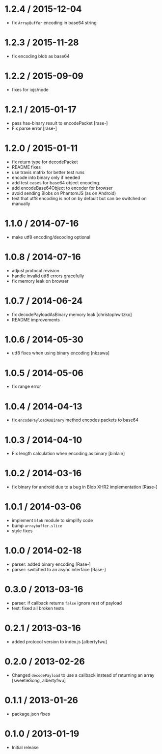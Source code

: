
1.2.4 / 2015-12-04
==================

  * fix `ArrayBuffer` encoding in base64 string

1.2.3 / 2015-11-28
==================

  * fix encoding blob as base64

1.2.2 / 2015-09-09
==================

  * fixes for iojs/node

1.2.1 / 2015-01-17
==================

 * pass has-binary result to encodePacket [rase-]
 * Fix parse error [rase-]

1.2.0 / 2015-01-11
==================

 * fix return type for decodePacket
 * README fixes
 * use travis matrix for better test runs
 * encode into binary only if needed
 * add test cases for base64 object encoding.
 * add encodeBase64Object to encoder for browser
 * avoid sending Blobs on PhantomJS (as on Android)
 * test that utf8 encoding is not on by default but can be switched on manually

1.1.0 / 2014-07-16
==================

 * make utf8 encoding/decoding optional

1.0.8 / 2014-07-16
==================

 * adjust protocol revision
 * handle invalid utf8 errors gracefully
 * fix memory leak on browser

1.0.7 / 2014-06-24
==================

 * fix decodePayloadAsBinary memory leak [christophwitzko]
 * README improvements

1.0.6 / 2014-05-30
==================

 * utf8 fixes when using binary encoding [nkzawa]

1.0.5 / 2014-05-06
==================

 * fix range error

1.0.4 / 2014-04-13
==================

 * fix `encodePayloadAsBinary` method encodes packets to base64

1.0.3 / 2014-04-10
==================

 * Fix length calculation when encoding as binary [binlain]

1.0.2 / 2014-03-16
==================

 * fix binary for android due to a bug in Blob XHR2 implementation [Rase-]

1.0.1 / 2014-03-06
==================

 * implement `blob` module to simplify code
 * bump `arraybuffer.slice`
 * style fixes

1.0.0 / 2014-02-18
==================

 * parser: added binary encoding [Rase-]
 * parser: switched to an async interface [Rase-]

0.3.0 / 2013-03-16
==================

  * parser: if callback returns `false` ignore rest of payload
  * test: fixed all broken tests

0.2.1 / 2013-03-16
==================

  * added protocol version to index.js [albertyfwu]

0.2.0 / 2013-02-26
==================

  * Changed `decodePayload` to use a callback instead of returning an array [sweetieSong, albertyfwu]

0.1.1 / 2013-01-26
==================

  * package.json fixes

0.1.0 / 2013-01-19
==================

  * Initial release
